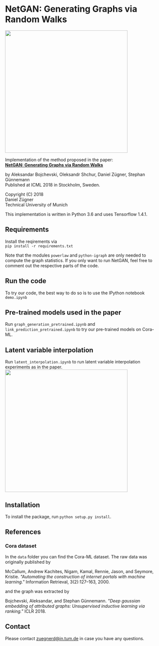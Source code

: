 # NetGAN: Generating Graphs via Random Walks

<img src="https://www.kdd.in.tum.de/fileadmin/w00bxq/www/netgan/netgan.png" width="400">

Implementation of the method proposed in the paper:   
**[NetGAN: Generating Graphs via Random Walks](https://arxiv.org/abs/1803.00816)** 

by Aleksandar Bojchevski, Oleksandr Shchur, Daniel Zügner, Stephan Günnemann  
Published at ICML 2018 in Stockholm, Sweden.

Copyright (C) 2018   
Daniel Zügner   
Technical University of Munich   

This implementation is written in Python 3.6 and uses Tensorflow 1.4.1.
## Requirements
Install the reqirements via   
`pip install -r requirements.txt`

Note that the modules `powerlaw` and `python-igraph` are only needed to compute
the graph statistics. If you only want to run NetGAN, feel free to comment out 
the respective parts of the code.

## Run the code
 
 To try our code, the best way to do so is to use the IPython notebook `demo.ipynb`
 
## Pre-trained models used in the paper
Run `graph_generation_pretrained.ipynb` and `link_prediction_pretrained.ipynb` to try our pre-trained models on Cora-ML.
 
## Latent variable interpolation
Run `latent_interpolation.ipynb` to run latent variable interpolation experiments as in the paper.
<img src="https://www.kdd.in.tum.de/fileadmin/w00bxq/www/netgan/heatmaps.png" width="400">

## Installation

To install the package, run `python setup.py install`.

## References
### Cora dataset
In the `data` folder you can find the Cora-ML dataset. The raw data was originally published by   

McCallum, Andrew Kachites, Nigam, Kamal, Rennie, Jason, and Seymore, Kristie. *"Automating the construction of internet portals with machine learning."* Information Retrieval, 3(2):127–163, 2000.

and the graph was extracted by

Bojchevski, Aleksandar, and Stephan Günnemann. *"Deep gaussian embedding of attributed graphs: Unsupervised inductive learning via ranking."* ICLR 2018.

## Contact
Please contact zuegnerd@in.tum.de in case you have any questions.

